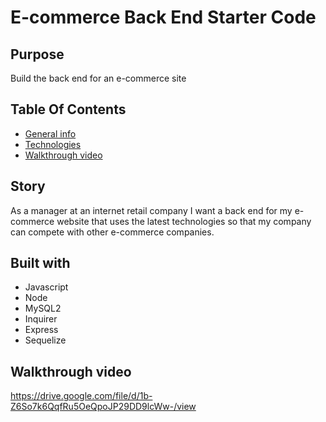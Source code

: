 # E-commerce Back End Starter Code

## Purpose 
Build the back end for an e-commerce site

## Table Of Contents
* [General info](#story)
* [Technologies](#built-with)
* [Walkthrough video](#walkthrough-video) 


## Story
As a manager at an internet retail company I want a back end for my e-commerce website that uses the latest technologies so that my company can compete with other e-commerce companies.


## Built with
* Javascript 
* Node
* MySQL2
* Inquirer
* Express
* Sequelize


## Walkthrough video


https://drive.google.com/file/d/1b-Z6So7k6QqfRu5OeQpoJP29DD9lcWw-/view

